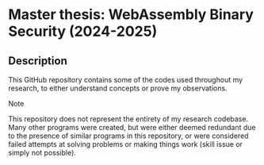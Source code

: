 # Master thesis: WebAssembly Binary Security (2024-2025)
## Description
This GitHub repository contains some of the codes used throughout my research, to either understand concepts or prove my observations.
>[!note]
> This repository does not represent the entirety of my research codebase. Many other programs were created, but were either deemed redundant due to the presence of similar programs in this repository, or were considered failed attempts at solving problems or making things work (skill issue or simply not possible).
